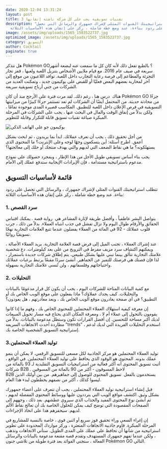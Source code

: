```yaml
---
date: 2020-12-04 13:31:24
layout: post
title: 3 تقنيات تسويقية يجب على كل شركة ناشئة إتقانها
description: "تتطلب استراتيجيتك القنوات المثلى لإشراك جمهورك والرسائل التي تحصل
  على ردود بناءة. عند وضع خطة شاملة ، ركز على إتقان هذه الأساسيات الثلاثة:"
image: /assets/img/uploads/1565_1583522737.jpg
optimized_image: /assets/img/uploads/1565_1583522737.jpg
category: التسويق
author: Cocktail
paginate: true
---
```

هل تتذكر Pokémon GO؟ بالطبع تفعل ذلك لأنه كان كل ما سمعت عنه لبضعة أشهر سريعة في صيف عام 2016. مع قيام ملايين الأشخاص بتنزيل اللعبة ولعبها ، قفز تجار التجزئة والمطاعم إلى فرصة رعاية التجارب داخل اللعبة. توافد اللاعبون من موقع إلى آخر لمحاربة بعضهم البعض فعليًا أو للقبض على بوكيمون جديد ، وتمكنت العديد من الشركات من جني أرباح تسويقية سريعة.

هناك  درس هنا ، رغم ذلك. لقد مرت فترة على الأرجح منذ أن كان Pokémon GO جزءًا من محادثة حديثة. من المحتمل أيضًا أن الشركات لم تعد تستثمر جزءًا كبيرًا من ميزانيتها التسويقية في فرص الإعلان داخل اللعبة للتطبيق. المكاسب قصيرة المدى موجودة تمامًا ، ولكن بدلاً من إنفاق الوقت والمال في البحث عنها ، يجب على الشركات في المرحلة المبكرة صياغة تقنيات تسويق قابلة للتكرار وقابلة للتطوير.

![بوكيمون جو على الهاتف الذكي](https://ci5.googleusercontent.com/proxy/J7EyE7f2BzSZb2Mz2ZY929p0VFSlfrpV9sQ396G7KYBWNXM0acynB7dRRlwoNk8F3k9fqMzLhyJ_UDYmcEfEnZZwv4aM4F-oonOA8cjYfLhO_Z8Vy18vcpXUbbrBJ3OTtp4s6ehAiQ048752c3aV=s0-d-e1-ft#https://d3o1wlpkmt4nt9.cloudfront.net/wp-content/uploads/2018/02/20095955/pokemon-go-min.jpg)

من أجل تحقيق ذلك ، يجب أن تعرف عملائك. ابدأ بما يريدون ، ثم ابحث بشكل أعمق. اطرح أسئلة: أين يتسكعون وجهًا لوجه وعلى الإنترنت؟ ما المحتوى الذي يستهلكونه؟ ما هي نقاط الضعف التي لديهم والتي يهدف منتجك أو حلك إلى معالجتها؟ 

يجب بناء أساس تسويقي طويل الأجل من هذا الإطار ، وبمجرد حصولك على نموذج مدعوم باستراتيجية مستدامة ، فإن الإيرادات الإيجابية ستدفع عملك إلى الأمام.

## قائمة لأساسيات التسويق

تتطلب استراتيجيتك القنوات المثلى لإشراك جمهورك ، والرسائل التي تحصل على ردود بناءة. عند وضع خطة شاملة ، ركز على إتقان هذه الأساسيات الثلاثة:

### 1. سرد القصص

يتواصل البشر عاطفياً ، وأفضل طريقة لإثارة المشاعر هي  رواية قصة . يمكنك اقتباس الحقائق والأرقام طوال اليوم ولا تزال تفشل في جذب انتباه العملاء. بدلاً من ذلك ، جرب قلوب عملائك - 92 في المائة من العملاء يفضلون عندما تتبع العلامات التجارية نهجًا تسويقيًا روائيًا.

عند إشراك العملاء ، تجنب الميل إلى فرض قصة العلامة التجارية. يريد العملاء الأصالة ، ويمكنهم اكتشاف سرد مزيف مفرط في الترويج من على بعد كيلومترات. دع شخصية علامتك التجارية تتألق بينما تبني عليها بشكل طبيعي. يتم إطلاق شركات جديدة باستمرار ، لذا فإن قصتك هي فرصتك للتميز عن الجماهير. أنشئ سردًا مقنعًا يرتبط برغبات عملائك واحتياجاتهم وفلسفاتهم ، ولن تُنسى علامتك التجارية بسهولة.

### 2. التحليلات

مع كمية البيانات المتاحة للشركات اليوم ، يجب أن يكون كل قرار مدعومًا بالبيانات والتحليلات. كيف يجدك عملاؤك؟ ماذا يفعلون على موقع الويب الخاص بك أو التطبيق؟ في أي صفحة يغادرون موقع الويب الخاص بك ، وبعد مغادرتهم ، هل يعودون؟

إن معرفة كيفية استهلاك العملاء المحتملين للمحتوى الخاص بك ، وفهم ما إذا كانوا يقومون بالتحول إلى عملاء أم لا ، ومعرفة المكان الذي يحتاج فيه مسار تحويل المبيعات لديك أكبر مساحة للتحسين. إن أفضل القرارات تكون وستظل مدعومة بالبيانات. بدلاً من مطاردة أحدث الاتجاهات السريعة "trends" ، استخدم التحليلات الفريدة التي لديك لدعم إستراتيجية التسويق الشخصية الخاصة بك.

### 3.توليد العملاء المحتملين

توليد العملاء المحتملين هو مركز الجاذبية لكل مسعى للتسويق الرقمي. لا يمكن أن ينمو عملك بدونه. المحتوى هو الوقود الذي يحافظ على توليد العملاء المحتملين. في الواقع ، أثبت تسويق المحتوى أنه أكثر فعالية من استراتيجيات التسويق التقليدية لـ 93 بالمائة من شركات B2B . لاحظ المسوقون - أكثر من 90 بالمائة من المسوقين B2B يستخدمون بالفعل  تسويق المحتوى للوصول إلى جماهيرهم. من بين أولئك الذين ليسوا كذلك ، أكثر من نصفهم يخططون لبدء هذا العام.

قبل إنشاء استراتيجية توليد العملاء المحتملين ، يجب أن تتعرف على أعضاء جمهورك بشكل وثيق. اكتشف مواقع الويب التي يترددون عليها ووسائط المحتوى المفضلة لديهم ، ثم أنشئ نوع المحتوى المفيد والجذاب الذي سيروي عطشهم. بعد ذلك ، وجههم إلى الصفحات المقصودة التي توضح كيف يمكن للحلول الخاصة بك أن تعالج نقاط الألم لديهم. سيحفزهم هذا على اتخاذ الإجراءات.

إن إغراء السعي وراء تحقيق فوز سريع أو اثنين قوي ، خاصة بالنسبة للمشاريع في المرحلة المبكرة. قاوم جاذبية الاتجاهات المتعثرة ، وركز مواردك المحدودة على تطوير استراتيجية من شأنها أن تحافظ على عملك على المدى الطويل. ستأتي الاتجاهات وتذهب ، ولكن عندما تفهم جمهورك المستهدف وتقدم قصة مقنعة مدعومة بالبيانات والرسائل الفعالة ، ستجني الفوائد بعد فترة طويلة من تلاشي جنون Pokémon GO التالي.